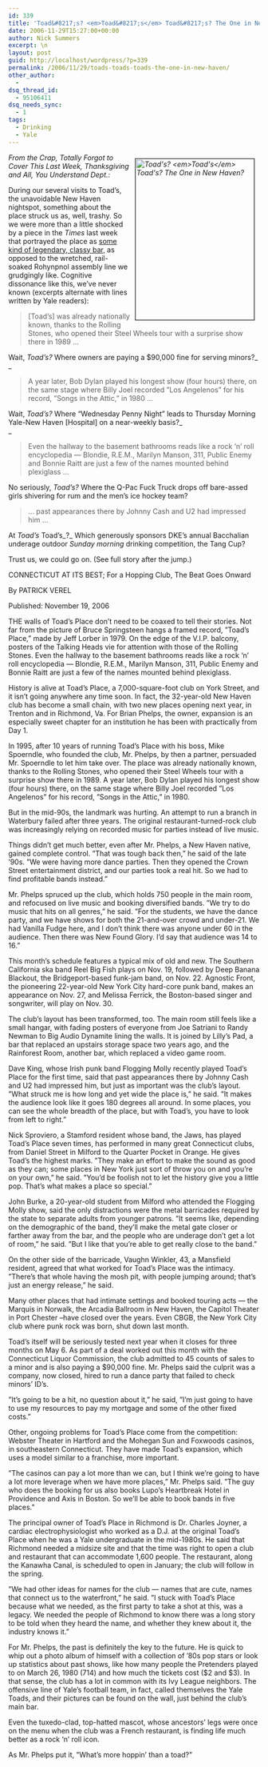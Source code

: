 ```yaml
---
id: 339
title: 'Toad&#8217;s? <em>Toad&#8217;s</em> Toad&#8217;s? The One in New Haven?'
date: 2006-11-29T15:27:00+00:00
author: Nick Summers
excerpt: \n
layout: post
guid: http://localhost/wordpress/?p=339
permalink: /2006/11/29/toads-toads-toads-the-one-in-new-haven/
other_author:
  - 
dsq_thread_id:
  - 95106411
dsq_needs_sync:
  - 1
tags:
  - Drinking
  - Yale
---
```

_<img height="322" hspace="10" src="http://www.ivygateblog.com/wp-content/uploads/2006/11/toads.jpg" width="238" align="right" vspace="10" border="1" alt="Toad's? <em>Toad's</em> Toad's? The One in New Haven?" />From the Crap, Totally Forgot to Cover This Last Week, Thanksgiving and All, You Understand Dept.:_

During our several visits to Toad&#8217;s, the unavoidable New Haven nightspot, something about the place struck us as, well, trashy. So we were more than a little shocked by a piece in the _Times_ last week that portrayed the place as [some kind of legendary, classy bar](http://select.nytimes.com/gst/abstract.html?res=F30C16FC3F5A0C7A8DDDA80994DE404482), as opposed to the wretched, rail-soaked Rohynpnol assembly line we grudgingly like. Cognitive dissonance like this, we&#8217;ve never known (excerpts alternate with lines written by Yale readers):

> [Toad&#8217;s] was already nationally known, thanks to the Rolling Stones, who opened their Steel Wheels tour with a surprise show there in 1989 &#8230;

Wait, _Toad&#8217;s?_ Where owners are paying a $90,000 fine for serving minors?_  
_ 

> A year later, Bob Dylan played his longest show (four hours) there, on the same stage where Billy Joel recorded &#8221;Los Angelenos&#8221; for his record, &#8221;Songs in the Attic,&#8221; in 1980 &#8230;

Wait, _Toad&#8217;s?_ Where &#8220;Wednesday Penny Night&#8221; leads to Thursday Morning Yale-New Haven [Hospital] on a near-weekly basis?_  
_ 

> Even the hallway to the basement bathrooms reads like a rock &#8216;n&#8217; roll encyclopedia &#8212; Blondie, R.E.M., Marilyn Manson, 311, Public Enemy and Bonnie Raitt are just a few of the names mounted behind plexiglass &#8230;

No seriously, _Toad&#8217;s?_ Where the Q-Pac Fuck Truck drops off bare-assed girls shivering for rum and the men&#8217;s ice hockey team?

> &#8230; past appearances there by Johnny Cash and U2 had impressed him &#8230;&nbsp;

At _Toad&#8217;s_ Toad&#8217;s_?_ Which generously sponsors DKE&#8217;s annual Bacchalian underage outdoor _Sunday morning_ drinking competition, the Tang Cup?

Trust us, we could go on. (See full story after the jump.)

<!--more-->

CONNECTICUT AT ITS BEST; For a Hopping Club, The Beat Goes Onward

By PATRICK VEREL
  
Published: November 19, 2006

THE walls of Toad&#8217;s Place don&#8217;t need to be coaxed to tell their stories. Not far from the picture of Bruce Springsteen hangs a framed record, &#8221;Toad&#8217;s Place,&#8221; made by Jeff Lorber in 1979. On the edge of the V.I.P. balcony, posters of the Talking Heads vie for attention with those of the Rolling Stones. Even the hallway to the basement bathrooms reads like a rock &#8216;n&#8217; roll encyclopedia &#8212; Blondie, R.E.M., Marilyn Manson, 311, Public Enemy and Bonnie Raitt are just a few of the names mounted behind plexiglass.

History is alive at Toad&#8217;s Place, a 7,000-square-foot club on York Street, and it isn&#8217;t going anywhere any time soon. In fact, the 32-year-old New Haven club has become a small chain, with two new places opening next year, in Trenton and in Richmond, Va. For Brian Phelps, the owner, expansion is an especially sweet chapter for an institution he has been with practically from Day 1.

In 1995, after 10 years of running Toad&#8217;s Place with his boss, Mike Spoerndle, who founded the club, Mr. Phelps, by then a partner, persuaded Mr. Spoerndle to let him take over. The place was already nationally known, thanks to the Rolling Stones, who opened their Steel Wheels tour with a surprise show there in 1989. A year later, Bob Dylan played his longest show (four hours) there, on the same stage where Billy Joel recorded &#8221;Los Angelenos&#8221; for his record, &#8221;Songs in the Attic,&#8221; in 1980.

But in the mid-90s, the landmark was hurting. An attempt to run a branch in Waterbury failed after three years. The original restaurant-turned-rock club was increasingly relying on recorded music for parties instead of live music.

Things didn&#8217;t get much better, even after Mr. Phelps, a New Haven native, gained complete control. &#8221;That was tough back then,&#8221; he said of the late &#8217;90s. &#8221;We were having more dance parties. Then they opened the Crown Street entertainment district, and our parties took a real hit. So we had to find profitable bands instead.&#8221;

Mr. Phelps spruced up the club, which holds 750 people in the main room, and refocused on live music and booking diversified bands. &#8221;We try to do music that hits on all genres,&#8221; he said. &#8221;For the students, we have the dance party, and we have shows for both the 21-and-over crowd and under-21. We had Vanilla Fudge here, and I don&#8217;t think there was anyone under 60 in the audience. Then there was New Found Glory. I&#8217;d say that audience was 14 to 16.&#8221;

This month&#8217;s schedule features a typical mix of old and new. The Southern California ska band Reel Big Fish plays on Nov. 19, followed by Deep Banana Blackout, the Bridgeport-based funk-jam band, on Nov. 22. Agnostic Front, the pioneering 22-year-old New York City hard-core punk band, makes an appearance on Nov. 27, and Melissa Ferrick, the Boston-based singer and songwriter, will play on Nov. 30.

The club&#8217;s layout has been transformed, too. The main room still feels like a small hangar, with fading posters of everyone from Joe Satriani to Randy Newman to Big Audio Dynamite lining the walls. It is joined by Lilly&#8217;s Pad, a bar that replaced an upstairs storage space two years ago, and the Rainforest Room, another bar, which replaced a video game room.

Dave King, whose Irish punk band Flogging Molly recently played Toad&#8217;s Place for the first time, said that past appearances there by Johnny Cash and U2 had impressed him, but just as important was the club&#8217;s layout. &#8221;What struck me is how long and yet wide the place is,&#8221; he said. &#8221;It makes the audience look like it goes 180 degrees all around. In some places, you can see the whole breadth of the place, but with Toad&#8217;s, you have to look from left to right.&#8221;

Nick Sproviero, a Stamford resident whose band, the Jaws, has played Toad&#8217;s Place seven times, has performed in many great Connecticut clubs, from Daniel Street in Milford to the Quarter Pocket in Orange. He gives Toad&#8217;s the highest marks. &#8221;They make an effort to make the sound as good as they can; some places in New York just sort of throw you on and you&#8217;re on your own,&#8221; he said. &#8221;You&#8217;d be foolish not to let the history give you a little pop. That&#8217;s what makes a place so special.&#8221;

John Burke, a 20-year-old student from Milford who attended the Flogging Molly show, said the only distractions were the metal barricades required by the state to separate adults from younger patrons. &#8221;It seems like, depending on the demographic of the band, they&#8217;ll make the metal gate closer or farther away from the bar, and the people who are underage don&#8217;t get a lot of room,&#8221; he said. &#8221;But I like that you&#8217;re able to get really close to the band.&#8221;

On the other side of the barricade, Vaughn Winkler, 43, a Mansfield resident, agreed that what worked for Toad&#8217;s Place was the intimacy. &#8221;There&#8217;s that whole having the mosh pit, with people jumping around; that&#8217;s just an energy release,&#8221; he said.

Many other places that had intimate settings and booked touring acts &#8212; the Marquis in Norwalk, the Arcadia Ballroom in New Haven, the Capitol Theater in Port Chester &#8211;have closed over the years. Even CBGB, the New York City club where punk rock was born, shut down last month.

Toad&#8217;s itself will be seriously tested next year when it closes for three months on May 6. As part of a deal worked out this month with the Connecticut Liquor Commission, the club admitted to 45 counts of sales to a minor and is also paying a $90,000 fine. Mr. Phelps said the culprit was a company, now closed, hired to run a dance party that failed to check minors&#8217; ID&#8217;s.

&#8221;It&#8217;s going to be a hit, no question about it,&#8221; he said, &#8221;I&#8217;m just going to have to use my resources to pay my mortgage and some of the other fixed costs.&#8221;

Other, ongoing problems for Toad&#8217;s Place come from the competition: Webster Theater in Hartford and the Mohegan Sun and Foxwoods casinos, in southeastern Connecticut. They have made Toad&#8217;s expansion, which uses a model similar to a franchise, more important.

&#8221;The casinos can pay a lot more than we can, but I think we&#8217;re going to have a lot more leverage when we have more places,&#8221; Mr. Phelps said. &#8221;The guy who does the booking for us also books Lupo&#8217;s Heartbreak Hotel in Providence and Axis in Boston. So we&#8217;ll be able to book bands in five places.&#8221;

The principal owner of Toad&#8217;s Place in Richmond is Dr. Charles Joyner, a cardiac electrophysiologist who worked as a D.J. at the original Toad&#8217;s Place when he was a Yale undergraduate in the mid-1980s. He said that Richmond needed a midsize site and that the time was right to open a club and restaurant that can accommodate 1,600 people. The restaurant, along the Kanawha Canal, is scheduled to open in January; the club will follow in the spring.

&#8221;We had other ideas for names for the club &#8212; names that are cute, names that connect us to the waterfront,&#8221; he said. &#8221;I stuck with Toad&#8217;s Place because what we needed, as the first party to take a shot at this, was a legacy. We needed the people of Richmond to know there was a long story to be told when they heard the name, and whether they knew about it, the industry knows it.&#8221;

For Mr. Phelps, the past is definitely the key to the future. He is quick to whip out a photo album of himself with a collection of &#8217;80s pop stars or look up statistics about past shows, like how many people the Pretenders played to on March 26, 1980 (714) and how much the tickets cost ($2 and $3). In that sense, the club has a lot in common with its Ivy League neighbors. The offensive line of Yale&#8217;s football team, in fact, called themselves the Yale Toads, and their pictures can be found on the wall, just behind the club&#8217;s main bar.

Even the tuxedo-clad, top-hatted mascot, whose ancestors&#8217; legs were once on the menu when the club was a French restaurant, is finding life much better as a rock &#8216;n&#8217; roll icon.

As Mr. Phelps put it, &#8221;What&#8217;s more hoppin&#8217; than a toad?&#8221;